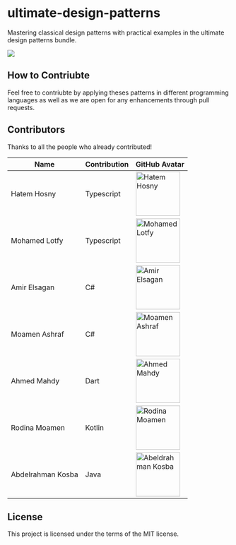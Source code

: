 # ultimate-design-patterns

Mastering classical design patterns with practical examples in the ultimate design patterns bundle.
<p>
  <a href="https://www.udemy.com/course/ultimate-design-patterns/?referralCode=C4486750B8FA2ABC3F46"><img src="images/ultimate-design-patterns.png" /> </a>
</p>


## How to Contriubte 
Feel free to contriubte by applying theses patterns in different programming languages as well as we are open for any enhancements through pull requests.

## Contributors
Thanks to all the people who already contributed!

| Name           | Contribution     | GitHub Avatar                                     |
|----------------|------------------|---------------------------------------------------|
| Hatem Hosny    | Typescript       | <img src="https://github.com/hatemhosny.png" alt="Hatem Hosny" width="100" height="100"> |
| Mohamed Lotfy  | Typescript       | <img src="https://github.com/mohamedlotfe.png" alt="Mohamed Lotfy" width="100" height="100">|
| Amir Elsagan   | C#               | <img src="https://github.com/amirosagan.png" alt="Amir Elsagan" width="100" height="100">|
| Moamen Ashraf  | C#               | <img src="https://github.com/moamen189.png" alt="Moamen Ashraf" width="100" height="100">|
| Ahmed Mahdy    | Dart             | <img src="https://github.com/elnaddar.png" alt="Ahmed Mahdy" width="100" height="100">|
| Rodina Moamen  | Kotlin           | <img src="https://github.com/rodinamomen.png" alt="Rodina Moamen" width="100" height="100">|
| Abdelrahman Kosba  | Java           | <img src="https://github.com/abdelrahamn-kosba.png" alt="Abeldrahman Kosba" width="100" height="100">|

## License

This project is licensed under the terms of the MIT license.

